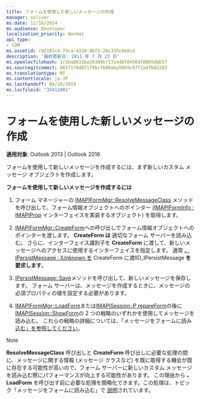 ```yaml
---
title: フォームを使用した新しいメッセージの作成
manager: soliver
ms.date: 11/16/2014
ms.audience: Developer
localization_priority: Normal
api_type:
- COM
ms.assetid: c92181c4-79ca-4310-8bf1-2bc335c8e0cd
description: '最終更新日: 2011 年 7 月 23 日'
ms.openlocfilehash: 1c5ba8631ba39309b7131440f04564f80b5dbb57
ms.sourcegitcommit: 8657170d071f9bcf680aba50b9c07f2a4fb82283
ms.translationtype: MT
ms.contentlocale: ja-JP
ms.lasthandoff: 04/28/2019
ms.locfileid: "33412801"
---
```

# <a name="composing-a-new-message-by-using-a-form"></a>フォームを使用した新しいメッセージの作成

  
  
**適用対象**: Outlook 2013 | Outlook 2016 
  
フォームを使用して新しいメッセージを作成するには、まず新しいカスタム メッセージ オブジェクトを作成します。
  
 **フォームを使用して新しいメッセージを作成するには**
  
1. フォーム マネージャーの [IMAPIFormMgr::ResolveMessageClass](imapiformmgr-resolvemessageclass.md) メソッドを呼び出して、フォーム情報オブジェクトへのポインター [(IMAPIFormInfo : IMAPIProp](imapiforminfoimapiprop.md) インターフェイスを実装するオブジェクト) を取得します。 
    
2. [IMAPIFormMgr::CreateForm](imapiformmgr-createform.md)への呼び出しでフォーム情報オブジェクトへのポインターを渡します。 **CreateForm は** 適切なフォーム サーバーを読み込む。 さらに、インターフェイス識別子を **CreateForm** に渡して、新しいメッセージへのアクセスに使用するインターフェイスを指定します。 通常 [、IPersistMessage : IUnknown を](ipersistmessageiunknown.md) CreateForm に渡IID_IPersistMessage **を要求します**。
    
3. [IPersistMessage::Save](ipersistmessage-save.md)メソッドを呼び出して、新しいメッセージを保存します。 フォーム サーバーは、メッセージを作成するときに、メッセージの必須プロパティの値を設定する必要があります。 
    
4. [IMAPIFormMgr::LoadForm](imapiformmgr-loadform.md)または[IMAPISession::P repareForm](imapisession-prepareform.md)の後に[IMAPISession::ShowForm](imapisession-showform.md)の 2 つの戦略のいずれかを使用してメッセージを読み込む。 これらの戦略の詳細については、「メッセージをフォームに読み [込む」を参照してください](loading-a-message-into-a-form.md)。
    
> [!NOTE]
> **ResolveMessageClass** 呼び出しと **CreateForm** 呼び出しに必要な処理の間に、メッセージに関する情報 (メッセージ クラスなど) を既に取得する機会が既に存在する可能性が高いので、フォーム サーバーに新しいカスタム メッセージを読み込む際にパフォーマンスが向上する可能性があります。 この理由から **、LoadForm** を呼び出す前に必要な処理を簡略化できます。この処理は、トピック「メッセージをフォームに読み込む」で [説明](loading-a-message-into-a-form.md)されています。 
  

